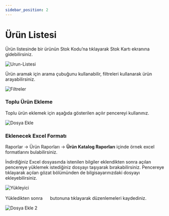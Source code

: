 ```yaml
---
sidebar_position: 2
---
```


# Ürün Listesi

Ürün listesinde bir ürünün Stok Kodu’na tıklayarak Stok Kartı ekranına gidebilirsiniz.

![Urun-Listesi](/img/urun-yonetimi/urun-listesi.png)

Ürün aramak için arama çubuğunu kullanabilir, filtreleri kullanarak ürün arayabilirsiniz. 

![Filtreler](/img/urun-yonetimi/filtreler.png)

### Toplu Ürün Ekleme

Toplu ürün eklemek için aşağıda gösterilen açılır pencereyi kullanınız. 

![Dosya Ekle](/img/urun-yonetimi/dosya-ekle.png)

### Eklenecek Excel Formatı

Raporlar -> Ürün Raporları -> **Ürün Katalog Raporları** içinde örnek excel formatlarını bulabilirsiniz.

İndirdiğiniz Excel dosyasında istenilen bilgiler eklendikten sonra açılan pencereye yüklemek istediğiniz dosyayı taşıyarak bırakabilirsiniz. Pencereye tıklayarak açılan gözat bölümünden de bilgisayarınızdaki dosyayı ekleyebilirsiniz. 

![Yükleyici](/img/urun-yonetimi/yukleyici.png)

Yükledikten sonra <img src="/img/butonlar/kaydet-buton-2.png" height="16"/> butonuna tıklayarak düzenlemeleri kaydediniz.

![Dosya Ekle 2](/img/urun-yonetimi/dosya-ekle-2.png)
